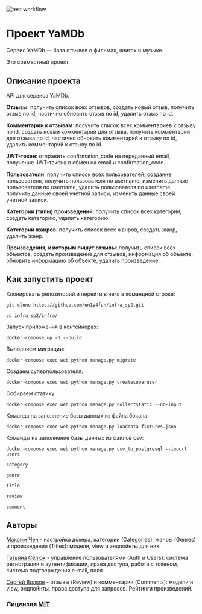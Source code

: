![test workflow](https://github.com/on1y4fun/yamdb_final/actions/workflows/yamdb_workflow.yml/badge.svg)

# Проект YaMDb

Сервис YaMDb — база отзывов о фильмах, книгах и музыке.

Это совместный проект.

## Описание проекта

API для сервиса YaMDb.

**Отзывы**: получить список всех отзывов, создать новый отзыв, получить отзыв по id, частично обновить отзыв по id, удалить отзыв по id.

**Комментарии к отзывам**: получить список всех комментариев к отзыву по id, создать новый комментарий для отзыва, получить комментарий для отзыва по id, частично обновить комментарий к отзыву по id, удалить комментарий к отзыву по id.

**JWT-токен**: отправить confirmation_code на переданный email, получение JWT-токена в обмен на email и confirmation_code.

**Пользователи**: получить список всех пользователей, создание пользователя, получить пользователя по username, изменить данные пользователя по username, удалить пользователя по username, получить данные своей учетной записи, изменить данные своей учетной записи.

**Категории (типы) произведений**: получить список всех категорий, создать категорию, удалить категорию.

**Категории жанров**: получить список всех жанров, создать жанр, удалить жанр.

**Произведения, к которым пишут отзывы**: получить список всех объектов, создать произведение для отзывов, информация об объекте, обновить информацию об объекте, удалить произведение.

## Как запустить проект

Клонировать репозиторий и перейти в него в командной строке:

```
git clone https://github.com/on1y4fun/infra_sp2.git

cd infra_sp2/infra/

```
Запуск приложения в контейнерах:

```
docker-compose up -d --build
```
Выполняем миграции:

```
docker-compose exec web python manage.py migrate
```
Создаем суперпользователя:

```
docker-compose exec web python manage.py createsuperuser
```
Собираем статику:

```
docker-compose exec web python manage.py collectstatic --no-input
```
Команда на заполнение базы данных из файла бэкапа:

```
docker-compose exec web python manage.py loaddata fixtures.json
```
Команды на заполнение базы данных из файлов csv:

```
docker-compose exec web python manage.py csv_to_postgresql --import users
                                                                    category
                                                                    genre
                                                                    title
                                                                    review
                                                                    comment
```


## Авторы

[Максим Чен](https://github.com/on1y4fun) - настройка докера, категории (Categories), жанры (Genres) и произведения (Titles): модели, view и эндпойнты для них.

[Татьяна Селюк](https://github.com/whodef) - управление пользователями (Auth и Users): система регистрации и аутентификации, права доступа, работа с токеном, система подтверждения e-mail, поля.

[Сергей Волков](https://github.com/Svolkov-nsk) - отзывы (Review) и комментарии (Comments): модели и view, эндпойнты, права доступа для запросов. Рейтинги произведений.

### Лицензия [MIT](https://opensource.org/licenses/MIT)
